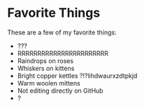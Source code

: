 # Favorite Things

These are a few of my favorite things:

- ???
- RRRRRRRRRRRRRRRRRRRRRRR
- Raindrops on roses
- Whiskers on kittens
- Bright copper kettles ?!?lihdwaurxzdtpkjd
- Warm woolen mittens
- Not editing directly on GitHub
- ?
